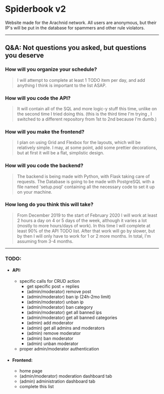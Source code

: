 # Spiderbook v2
Website made for the Arachnid network. All users are anonymous, but their IP's will be put in the database for spammers and other rule violators.

----
## Q&A: Not questions you asked, but questions you deserve
### How will you organize your schedule?
> I will attempt to complete at least 1 TODO item per day, and add anything I think is important to the list ASAP.

### How will you code the API?
> It will contain all of the SQL and more logic-y stuff this time, unlike on the second time I tried doing this. (this is the third time I'm trying , I switched to a different repository from 1st to 2nd because I'm dumb.)

### How will you make the frontend?
> I plan on using Grid and Flexbox for the layouts, which will be relatively simple. I may, at some point, add some prettier decorations, but at first it will be a flat, simplistic design.

### How will you code the backend?
> The backend is being made with Python, with Flask taking care of requests. The Database is going to be made with PostgreSQL with a file named 'setup.psql' containing all the necessary code to set it up on your machine.

### How long do you think this will take?
> From December 2019 to the start of February 2020 I will work at least 2 hours a day on 4 or 5 days of the week, although it varies a lot (mostly to more hours/days of work). In this time I will complete at least 90% of the API TODO list. After that work will go by slower, but by then I will only have to work for 1 or 2 more months. In total, I'm assuming from 3-4 months.
----    
### TODO:
- #### API:
    - specific calls for CRUD action
        - get specific post + replies
        - (admin/moderator) remove post
        - (admin/moderator) ban ip (24h-2mo limit)
        - (admin/moderator) unban ip
        - (admin/moderator) ban category
        - (admin/moderator) get all banned ips
        - (admin/moderator) get all banned categories
        - (admin) add moderator
        - (admin) get all admins and moderators
        - (admin) remove moderator
        - (admin) ban moderator
        - (admin) unban moderator
    - proper admin/moderator authentication

- #### Frontend:
    - home page
    - (admin/moderator) moderation dashboard tab
    - (admin) administration dashboard tab
    - complete this list

